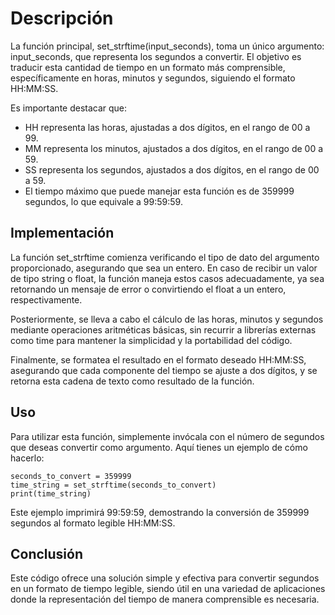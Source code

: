 # Descripción

La función principal, set_strftime(input_seconds), toma un único argumento: input_seconds, que representa los segundos a convertir. El objetivo es traducir esta cantidad de tiempo en un formato más comprensible, específicamente en horas, minutos y segundos, siguiendo el formato HH:MM:SS.

Es importante destacar que:

* HH representa las horas, ajustadas a dos dígitos, en el rango de 00 a 99.
* MM representa los minutos, ajustados a dos dígitos, en el rango de 00 a 59.
* SS representa los segundos, ajustados a dos dígitos, en el rango de 00 a 59.
* El tiempo máximo que puede manejar esta función es de 359999 segundos, lo que equivale a 99:59:59.

## Implementación

La función set_strftime comienza verificando el tipo de dato del argumento proporcionado, asegurando que sea un entero. En caso de recibir un valor de tipo string o float, la función maneja estos casos adecuadamente, ya sea retornando un mensaje de error o convirtiendo el float a un entero, respectivamente.

Posteriormente, se lleva a cabo el cálculo de las horas, minutos y segundos mediante operaciones aritméticas básicas, sin recurrir a librerías externas como time para mantener la simplicidad y la portabilidad del código.

Finalmente, se formatea el resultado en el formato deseado HH:MM:SS, asegurando que cada componente del tiempo se ajuste a dos dígitos, y se retorna esta cadena de texto como resultado de la función.

## Uso

Para utilizar esta función, simplemente invócala con el número de segundos que deseas convertir como argumento. Aquí tienes un ejemplo de cómo hacerlo:

```
seconds_to_convert = 359999
time_string = set_strftime(seconds_to_convert)
print(time_string)
```

Este ejemplo imprimirá 99:59:59, demostrando la conversión de 359999 segundos al formato legible HH:MM:SS.

## Conclusión

Este código ofrece una solución simple y efectiva para convertir segundos en un formato de tiempo legible, siendo útil en una variedad de aplicaciones donde la representación del tiempo de manera comprensible es necesaria.
